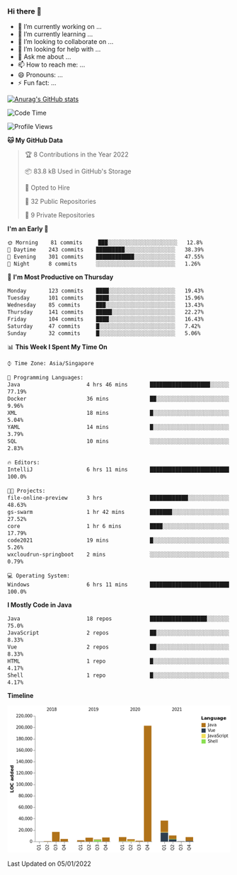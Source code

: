 ### Hi there 👋

- 🔭 I’m currently working on ...
- 🌱 I’m currently learning ...
- 👯 I’m looking to collaborate on ...
- 🤔 I’m looking for help with ...
- 💬 Ask me about ...
- 📫 How to reach me: ...
- 😄 Pronouns: ...
- ⚡ Fun fact: ...

[![Anurag's GitHub stats](https://github-readme-stats.vercel.app/api?username=xiumu2017&show_icons=true&theme=radical)](https://github.com/anuraghazra/github-readme-stats)

<!--
**xiumu2017/xiumu2017** is a ✨ _special_ ✨ repository because its `README.md` (this file) appears on your GitHub profile.

Here are some ideas to get you started:

- 🔭 I’m currently working on ...
- 🌱 I’m currently learning ...
- 👯 I’m looking to collaborate on ...
- 🤔 I’m looking for help with ...
- 💬 Ask me about ...
- 📫 How to reach me: ...
- 😄 Pronouns: ...
- ⚡ Fun fact: ...
-->

<!--START_SECTION:waka-->
![Code Time](http://img.shields.io/badge/Code%20Time-181%20hrs%2050%20mins-blue)

![Profile Views](http://img.shields.io/badge/Profile%20Views-1-blue)

**🐱 My GitHub Data** 

> 🏆 8 Contributions in the Year 2022
 > 
> 📦 83.8 kB Used in GitHub's Storage 
 > 
> 💼 Opted to Hire
 > 
> 📜 32 Public Repositories 
 > 
> 🔑 9 Private Repositories  
 > 
**I'm an Early 🐤** 

```text
🌞 Morning    81 commits     ███░░░░░░░░░░░░░░░░░░░░░░   12.8% 
🌆 Daytime    243 commits    █████████░░░░░░░░░░░░░░░░   38.39% 
🌃 Evening    301 commits    ████████████░░░░░░░░░░░░░   47.55% 
🌙 Night      8 commits      ░░░░░░░░░░░░░░░░░░░░░░░░░   1.26%

```
📅 **I'm Most Productive on Thursday** 

```text
Monday       123 commits    ████░░░░░░░░░░░░░░░░░░░░░   19.43% 
Tuesday      101 commits    ████░░░░░░░░░░░░░░░░░░░░░   15.96% 
Wednesday    85 commits     ███░░░░░░░░░░░░░░░░░░░░░░   13.43% 
Thursday     141 commits    █████░░░░░░░░░░░░░░░░░░░░   22.27% 
Friday       104 commits    ████░░░░░░░░░░░░░░░░░░░░░   16.43% 
Saturday     47 commits     █░░░░░░░░░░░░░░░░░░░░░░░░   7.42% 
Sunday       32 commits     █░░░░░░░░░░░░░░░░░░░░░░░░   5.06%

```


📊 **This Week I Spent My Time On** 

```text
⌚︎ Time Zone: Asia/Singapore

💬 Programming Languages: 
Java                     4 hrs 46 mins       ███████████████████░░░░░░   77.19% 
Docker                   36 mins             ██░░░░░░░░░░░░░░░░░░░░░░░   9.96% 
XML                      18 mins             █░░░░░░░░░░░░░░░░░░░░░░░░   5.04% 
YAML                     14 mins             █░░░░░░░░░░░░░░░░░░░░░░░░   3.79% 
SQL                      10 mins             ░░░░░░░░░░░░░░░░░░░░░░░░░   2.83%

🔥 Editors: 
IntelliJ                 6 hrs 11 mins       █████████████████████████   100.0%

🐱‍💻 Projects: 
file-online-preview      3 hrs               ████████████░░░░░░░░░░░░░   48.63% 
gs-swarm                 1 hr 42 mins        ███████░░░░░░░░░░░░░░░░░░   27.52% 
core                     1 hr 6 mins         ████░░░░░░░░░░░░░░░░░░░░░   17.79% 
code2021                 19 mins             █░░░░░░░░░░░░░░░░░░░░░░░░   5.26% 
wxcloudrun-springboot    2 mins              ░░░░░░░░░░░░░░░░░░░░░░░░░   0.79%

💻 Operating System: 
Windows                  6 hrs 11 mins       █████████████████████████   100.0%

```

**I Mostly Code in Java** 

```text
Java                     18 repos            ██████████████████░░░░░░░   75.0% 
JavaScript               2 repos             ██░░░░░░░░░░░░░░░░░░░░░░░   8.33% 
Vue                      2 repos             ██░░░░░░░░░░░░░░░░░░░░░░░   8.33% 
HTML                     1 repo              █░░░░░░░░░░░░░░░░░░░░░░░░   4.17% 
Shell                    1 repo              █░░░░░░░░░░░░░░░░░░░░░░░░   4.17%

```


**Timeline**

![Chart not found](https://raw.githubusercontent.com/xiumu2017/xiumu2017/main/charts/bar_graph.png) 


 Last Updated on 05/01/2022
<!--END_SECTION:waka-->
